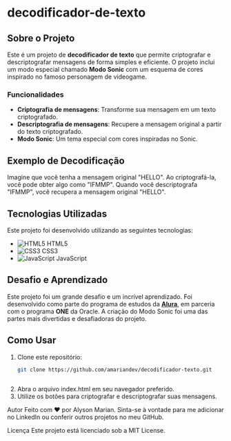 # decodificador-de-texto


## Sobre o Projeto
Este é um projeto de **decodificador de texto** que permite criptografar e descriptografar mensagens de forma simples e eficiente. O projeto inclui um modo especial chamado **Modo Sonic** com um esquema de cores inspirado no famoso personagem de videogame.

### Funcionalidades
- **Criptografia de mensagens**: Transforme sua mensagem em um texto criptografado.
- **Descriptografia de mensagens**: Recupere a mensagem original a partir do texto criptografado.
- **Modo Sonic**: Um tema especial com cores inspiradas no Sonic.

## Exemplo de Decodificação
Imagine que você tenha a mensagem original "HELLO". Ao criptografá-la, você pode obter algo como "IFMMP". Quando você descriptografa "IFMMP", você recupera a mensagem original "HELLO".

## Tecnologias Utilizadas
Este projeto foi desenvolvido utilizando as seguintes tecnologias:

- ![HTML5](https://img.icons8.com/color/48/000000/html-5.png) HTML5
- ![CSS3](https://img.icons8.com/color/48/000000/css3.png) CSS3
- ![JavaScript](https://img.icons8.com/color/48/000000/javascript.png) JavaScript

## Desafio e Aprendizado
Este projeto foi um grande desafio e um incrível aprendizado. Foi desenvolvido como parte do programa de estudos da **[Alura](https://www.alura.com.br/)**, em parceria com o programa **ONE** da Oracle. A criação do Modo Sonic foi uma das partes mais divertidas e desafiadoras do projeto.

## Como Usar
1. Clone este repositório:
   ```sh
   git clone https://github.com/amariandev/decodificador-texto.git
  
2.  Abra o arquivo index.html em seu navegador preferido.
3.  Utilize os botões para criptografar e descriptografar suas mensagens.

   Autor
Feito com ❤️ por Alyson Marian. Sinta-se à vontade para me adicionar no LinkedIn ou conferir outros projetos no meu GitHub.

Licença
Este projeto está licenciado sob a MIT License.




